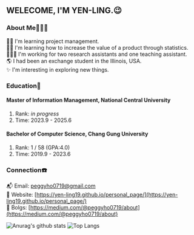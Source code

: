 ## WELECOME, I'M YEN-LING.😉


### About Me👩🏻‍💼

💪🏻 I'm learning project management. <br/>
💪🏻 I'm learning how to increase the value of a product through statistics. <br/>
👩🏻‍💻 I'm working for two research assistants and one teaching assistant. <br/>
🌎 I had been an exchange student in the Illinois, USA. <br/>
✨ I'm interesting in exploring new things.


### Education📖

#### Master of Information Management, National Central University
1. Rank: *in progress*
2. Time: 2023.9 - 2025.6

#### Bachelor of Computer Science, Chang Gung University
1. Rank: 1 / 58 (GPA:4.0)
2. Time: 2019.9 - 2023.6


### Connection☎️
📬 Email: [peggyho0719@gmail.com](peggyho0719@gmail.com) <br/>
🏡 Website: [https://yen-ling19.github.io/personal_page/](https://yen-ling19.github.io/personal_page/) <br/>
🎨️ Bolgs: [https://medium.com/@peggyho0719/about](https://medium.com/@peggyho0719/about)


![Anurag's github stats](https://github-readme-stats.vercel.app/api?username=Yen-Ling19&theme=tokyonight)
![Top Langs](https://github-readme-stats.vercel.app/api/top-langs/?username=Yen-Ling19&layout=compact&theme=tokyonight)
